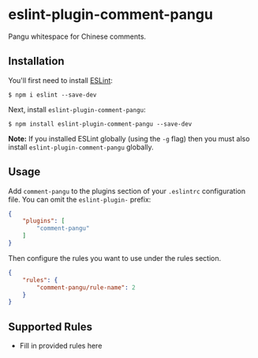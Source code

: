 # eslint-plugin-comment-pangu

Pangu whitespace for Chinese comments.

## Installation

You'll first need to install [ESLint](http://eslint.org):

```
$ npm i eslint --save-dev
```

Next, install `eslint-plugin-comment-pangu`:

```
$ npm install eslint-plugin-comment-pangu --save-dev
```

**Note:** If you installed ESLint globally (using the `-g` flag) then you must also install `eslint-plugin-comment-pangu` globally.

## Usage

Add `comment-pangu` to the plugins section of your `.eslintrc` configuration file. You can omit the `eslint-plugin-` prefix:

```json
{
    "plugins": [
        "comment-pangu"
    ]
}
```


Then configure the rules you want to use under the rules section.

```json
{
    "rules": {
        "comment-pangu/rule-name": 2
    }
}
```

## Supported Rules

* Fill in provided rules here





